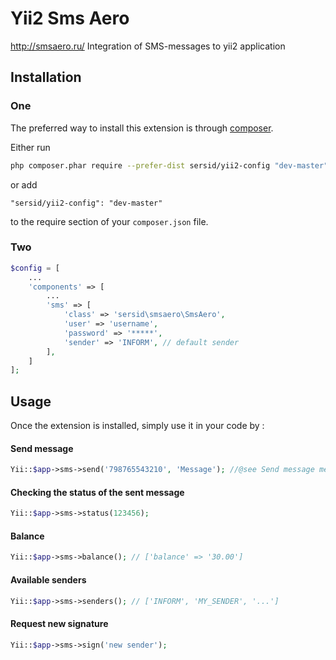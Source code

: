 Yii2 Sms Aero
======
http://smsaero.ru/
Integration of SMS-messages to yii2 application

Installation
------------

### One
The preferred way to install this extension is through [composer](http://getcomposer.org/download/).

Either run

```sh
php composer.phar require --prefer-dist sersid/yii2-config "dev-master"
```

or add

```
"sersid/yii2-config": "dev-master"
```

to the require section of your `composer.json` file.



### Two

```php
$config = [
    ...
    'components' => [
        ...
        'sms' => [
            'class' => 'sersid\smsaero\SmsAero',
            'user' => 'username',
            'password' => '*****',
            'sender' => 'INFORM', // default sender
        ],
    ]
];
```

Usage
-----

Once the extension is installed, simply use it in your code by  :

#### Send message
```php
Yii::$app->sms->send('798765543210', 'Message'); //@see Send message method
```

#### Checking the status of the sent message
```php
Yii::$app->sms->status(123456);
```

#### Balance
```php
Yii::$app->sms->balance(); // ['balance' => '30.00']
```

#### Available senders
```php
Yii::$app->sms->senders(); // ['INFORM', 'MY_SENDER', '...']
```

#### Request new signature
```php
Yii::$app->sms->sign('new sender');
```